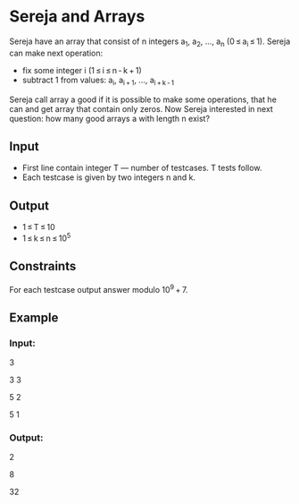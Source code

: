 # Sereja and Arrays

Sereja have an array that consist of n integers a<sub>1</sub>, a<sub>2</sub>, ..., a<sub>n</sub> (0 ≤ a<sub>i</sub> ≤ 1). 
Sereja can make next operation:

- fix some integer i (1 ≤ i ≤ n - k + 1)
- subtract 1 from values: a<sub>i</sub>, a<sub>i + 1</sub>, ..., a<sub>i + k - 1</sub>

Sereja call array a good if it is possible to make some operations, that he can and get array that contain only zeros. 
Now Sereja interested in next question: how many good arrays a with length n exist?

## Input

- First line contain integer T — number of testcases. T tests follow. 
- Each testcase is given by two integers n and k.

## Output

- 1 ≤ T ≤ 10
- 1 ≤ k ≤ n ≤ 10<sup>5</sup>

## Constraints

For each testcase output answer modulo 10<sup>9</sup> + 7.

## Example

### Input:

3

3 3

5 2

5 1

### Output:

2

8

32
